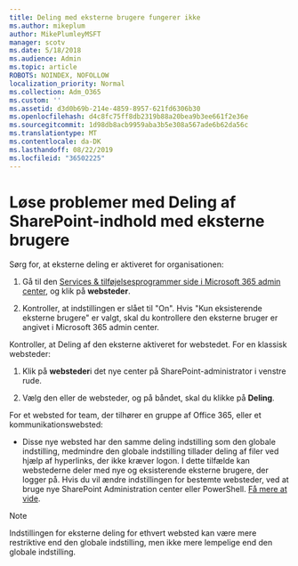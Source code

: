 ```yaml
---
title: Deling med eksterne brugere fungerer ikke
ms.author: mikeplum
author: MikePlumleyMSFT
manager: scotv
ms.date: 5/18/2018
ms.audience: Admin
ms.topic: article
ROBOTS: NOINDEX, NOFOLLOW
localization_priority: Normal
ms.collection: Adm_O365
ms.custom: ''
ms.assetid: d3d0b69b-214e-4859-8957-621fd6306b30
ms.openlocfilehash: d4c8fc75ff8db2319b88a20bea9b3ee661f2e36e
ms.sourcegitcommit: 1d98db8acb9959aba3b5e308a567ade6b62da56c
ms.translationtype: MT
ms.contentlocale: da-DK
ms.lasthandoff: 08/22/2019
ms.locfileid: "36502225"
---
```

# <a name="fix-problems-sharing-sharepoint-content-with-external-users"></a>Løse problemer med Deling af SharePoint-indhold med eksterne brugere

Sørg for, at eksterne deling er aktiveret for organisationen:
  
1. Gå til den [Services &amp; tilføjelsesprogrammer side i Microsoft 365 admin center](https://portal.office.com/adminportal/home#/Settings/ServicesAndAddIns), og klik på **websteder**.
    
2. Kontroller, at indstillingen er slået til "On". Hvis "Kun eksisterende eksterne brugere" er valgt, skal du kontrollere den eksterne bruger er angivet i Microsoft 365 admin center.
    
Kontroller, at Deling af den eksterne aktiveret for webstedet. For en klassisk websteder:
  
1. Klik på **websteder**i det nye center på SharePoint-administrator i venstre rude.
    
2. Vælg den eller de websteder, og på båndet, skal du klikke på **Deling**.
    
For et websted for team, der tilhører en gruppe af Office 365, eller et kommunikationswebsted:
  
- Disse nye websted har den samme deling indstilling som den globale indstilling, medmindre den globale indstilling tillader deling af filer ved hjælp af hyperlinks, der ikke kræver logon. I dette tilfælde kan webstederne deler med nye og eksisterende eksterne brugere, der logger på. Hvis du vil ændre indstillingen for bestemte websteder, ved at bruge nye SharePoint Administration center eller PowerShell. [Få mere at vide](https://go.microsoft.com/fwlink/?linkid=871863).
    
> [!NOTE]
> Indstillingen for eksterne deling for ethvert websted kan være mere restriktive end den globale indstilling, men ikke mere lempelige end den globale indstilling. 
  

